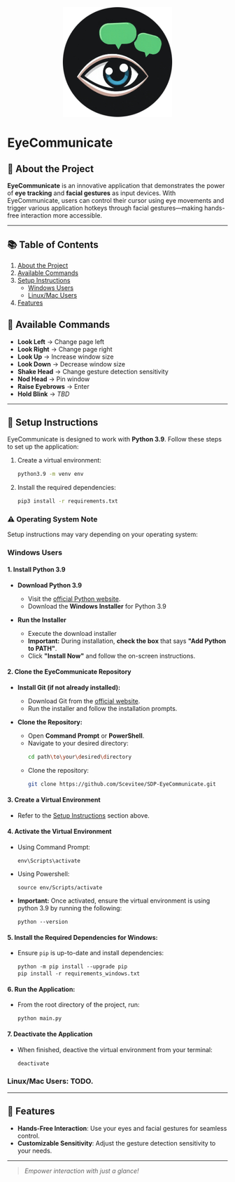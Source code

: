

<div align="center">
    <img src="assets/eyecomm.png" alt="EyeCommunicate Logo" width="250" height="250">
</div>

# EyeCommunicate


## <a id="about-the-project"></a> 🚀 About the Project
**EyeCommunicate** is an innovative application that demonstrates the power of **eye tracking** and **facial gestures** as input devices. With EyeCommunicate, users can control their cursor using eye movements and trigger various application hotkeys through facial gestures—making hands-free interaction more accessible.

---

## 📚 Table of Contents
1. [About the Project](#about-the-project)
2. [Available Commands](#available-commands)
3. [Setup Instructions](#setup-instructions)
   - [Windows Users](#windows-users)
   - [Linux/Mac Users](#linuxmac-users-todo)
4. [Features](#features)

## <a id="available-commands"></a> 🎯 Available Commands
- **Look Left** → Change page left  
- **Look Right** → Change page right  
- **Look Up** → Increase window size  
- **Look Down** → Decrease window size  
- **Shake Head** → Change gesture detection sensitivity  
- **Nod Head** → Pin window  
- **Raise Eyebrows** → Enter  
- **Hold Blink** → *TBD*  

---
## <a id="setup-instructions"></a> 🔧 Setup Instructions
EyeCommunicate is designed to work with **Python 3.9**. Follow these steps to set up the application:

1. Create a virtual environment:
   ```bash
   python3.9 -m venv env
   ```
2. Install the required dependencies:
   ```bash
   pip3 install -r requirements.txt
   ```

### ⚠️ Operating System Note
Setup instructions may vary depending on your operating system:
### **Windows Users**
   
   #### **1. Install Python 3.9**
   - **Download Python 3.9**
      - Visit the [official Python website](https://www.python.org/downloads/release/python-390/).
      - Download the **Windows Installer** for Python 3.9

   - **Run the Installer**
      - Execute the download installer
      - **Important:** During installation, **check the box** that says **"Add Python to PATH"**.
      - Click **"Install Now"** and follow the on-screen instructions.

   #### **2. Clone the EyeCommunicate Repository**
   - **Install Git (if not already installed):**
      - Download Git from the [official website](https://git-scm.com/download/win).
      - Run the installer and follow the installation prompts.

   - **Clone the Repository:**
      - Open **Command Prompt** or **PowerShell**.
      - Navigate to your desired directory:
         ```bash
         cd path\to\your\desired\directory
         ```
      - Clone the repository:
         ```bash
         git clone https://github.com/Scevitee/SDP-EyeCommunicate.git
         ```

   #### **3. Create a Virtual Environment**
   - Refer to the [Setup Instructions](#setup-instructions) section above.

   #### **4. Activate the Virtual Environment**
   - Using Command Prompt:
      ```  
      env\Scripts\activate
      ```
   - Using Powershell:
      ```
      source env/Scripts/activate
      ```
   - **Important:** Once activated, ensure the virtual environment is using python 3.9 by running the following:
      ```
      python --version
      ```

   #### **5. Install the Required Dependencies for Windows:**
   - Ensure `pip` is up-to-date and install dependencies:
      ```
      python -m pip install --upgrade pip
      pip install -r requirements_windows.txt
      ```

   #### **6. Run the Application:**
   - From the root directory of the project, run:
      ```
      python main.py
      ```

   #### **7. Deactivate the Application**
   - When finished, deactive the virtual environment from your terminal:
      ```
      deactivate
      ```
### **Linux/Mac Users**: TODO.

---

## <a id="features"></a> 🌟 Features
- **Hands-Free Interaction**: Use your eyes and facial gestures for seamless control.
- **Customizable Sensitivity**: Adjust the gesture detection sensitivity to your needs.


---

> _Empower interaction with just a glance!_
